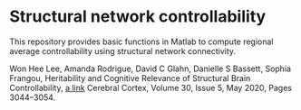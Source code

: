 # Structural network controllability

This repository provides basic functions in Matlab to compute regional average controllability using structural network connectivity. 

Won Hee Lee, Amanda Rodrigue, David C Glahn, Danielle S Bassett, Sophia Frangou, Heritability and Cognitive Relevance of Structural Brain Controllability, [a link](https://academic.oup.com/cercor/article/30/5/3044/5678069) Cerebral Cortex, Volume 30, Issue 5, May 2020, Pages 3044–3054.


